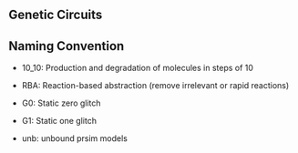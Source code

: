 ## Genetic Circuits

## Naming Convention

* 10_10: Production and degradation of molecules in steps of 10

* RBA: Reaction-based abstraction (remove irrelevant or rapid reactions)

* G0: Static zero glitch

* G1: Static one glitch

* unb: unbound prsim models
